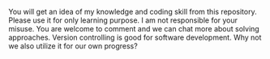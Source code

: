 You will get an idea of my knowledge and coding skill from this repository. Please use it for only learning purpose.
I am not responsible for your misuse. You are welcome to comment and we can chat more about solving approaches. Version controlling is good for software development. Why not we also utilize it for our own progress?
